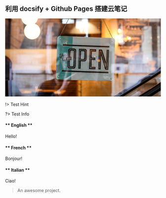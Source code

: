 ## 利用 docsify + Github Pages 搭建云笔记

![](_images/cover.jpg)

!> Test Hint

?> Test Info

<!-- tabs:start -->

#### ** English **

Hello!

#### ** French **

Bonjour!

#### ** Italian **

Ciao!

<!-- tabs:end -->

> An awesome project.
